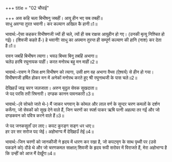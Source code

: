 +++
title = "02 चौपाई"

+++
अस कहि चला बिभीषनु जबहीं। आयू हीन भए सब तबहीं॥  
साधु अवग्या तुरत भवानी। कर कल्यान अखिल कै हानी॥1॥  

भावार्थ:-ऐसा कहकर विभीषणजी ज्यों ही चले, त्यों ही सब राक्षस आयुहीन हो गए। (उनकी मृत्यु निश्चित हो गई)। (शिवजी कहते हैं-) हे भवानी! साधु का अपमान तुरन्त ही सम्पूर्ण कल्याण की हानि (नाश) कर देता है॥1॥  

रावन जबहिं बिभीषन त्यागा। भयउ बिभव बिनु तबहिं अभागा॥  
चलेउ हरषि रघुनायक पाहीं। करत मनोरथ बहु मन माहीं॥2॥  

भावार्थ:-रावण ने जिस क्षण विभीषण को त्यागा, उसी क्षण वह अभागा वैभव (ऐश्वर्य) से हीन हो गया। विभीषणजी हर्षित होकर मन में अनेकों मनोरथ करते हुए श्री रघुनाथजी के पास चले॥2॥  

देखिहउँ जाइ चरन जलजाता। अरुन मृदुल सेवक सुखदाता॥  
जे पद परसि तरी रिषनारी। दण्डक कानन पावनकारी॥3॥  

भावार्थ:-(वे सोचते जाते थे-) मैं जाकर भगवान्‌ के कोमल और लाल वर्ण के सुन्दर चरण कमलों के दर्शन करूँगा, जो सेवकों को सुख देने वाले हैं, जिन चरणों का स्पर्श पाकर ऋषि पत्नी अहल्या तर गईं और जो दण्डकवन को पवित्र करने वाले हैं॥3॥  

जे पद जनकसुताँ उर लाए। कपट कुरङ्ग सङ्ग धर धाए॥  
हर उर सर सरोज पद जेई। अहोभाग्य मैं देखिहउँ तेई॥4॥  

भावार्थ:-जिन चरणों को जानकीजी ने हृदय में धारण कर रखा है, जो कपटमृग के साथ पृथ्वी पर (उसे पकडने को) दौडे थे और जो चरणकमल साक्षात्‌ शिवजी के हृदय रूपी सरोवर में विराजते हैं, मेरा अहोभाग्य है कि उन्हीं को आज मैं देखूँगा॥4॥  

